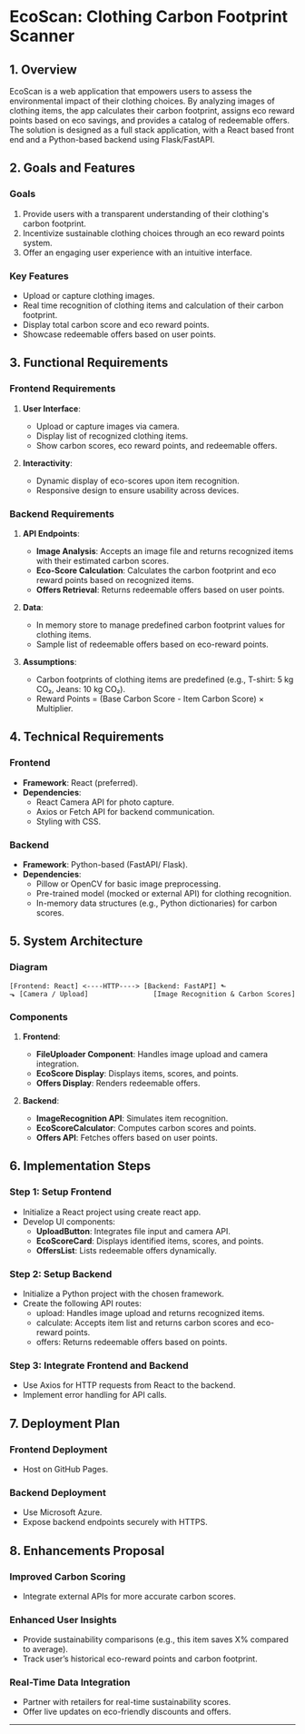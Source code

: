 


# **EcoScan: Clothing Carbon Footprint Scanner**

## **1. Overview**

EcoScan is a web application that empowers users to assess the environmental impact of their clothing choices. By analyzing images of clothing items, the app calculates their carbon footprint, assigns eco reward points based on eco savings, and provides a catalog of redeemable offers. The solution is designed as a full stack application, with a React based front end and a Python-based backend using Flask/FastAPI.


## **2. Goals and Features**

### **Goals**

1.  Provide users with a transparent understanding of their clothing's carbon footprint.
2.  Incentivize sustainable clothing choices through an eco reward points system.
3.  Offer an engaging user experience with an intuitive interface.

### **Key Features**

-   Upload or capture clothing images.
-   Real time recognition of clothing items and calculation of their carbon footprint.
-   Display total carbon score and eco reward points.
-   Showcase redeemable offers based on user points.


## **3. Functional Requirements**

### **Frontend Requirements**

1.  **User Interface**:
    
    -   Upload or capture images via camera.
    -   Display list of recognized clothing items.
    -   Show carbon scores, eco reward points, and redeemable offers.
2.  **Interactivity**:
    
    -   Dynamic display of eco-scores upon item recognition.
    -   Responsive design to ensure usability across devices.


### **Backend Requirements**

1.  **API Endpoints**:
    
    -   **Image Analysis**: Accepts an image file and returns recognized items with their      	estimated carbon scores.
    -   **Eco-Score Calculation**: Calculates the carbon footprint and eco reward points based on recognized items.
    -   **Offers Retrieval**: Returns redeemable offers based on user points.
2.  **Data**:
    
    -   In memory store to manage predefined carbon footprint values for clothing items.
    -   Sample list of redeemable offers based on eco-reward points.
3.  **Assumptions**:
    
    -   Carbon footprints of clothing items are predefined (e.g., T-shirt: 5 kg CO₂, 
         Jeans: 10 kg CO₂).
    -   Reward Points = (Base Carbon Score - Item Carbon Score) × Multiplier.


## **4. Technical Requirements**

### **Frontend**

-   **Framework**: React (preferred).
-   **Dependencies**:
    -   React Camera API for photo capture.
    -   Axios or Fetch API for backend communication.
    -   Styling with CSS.

### **Backend**

-   **Framework**: Python-based (FastAPI/ Flask).
-   **Dependencies**:
    -   Pillow or OpenCV for basic image preprocessing.
    -   Pre-trained model (mocked or external API) for clothing recognition.
    -   In-memory data structures (e.g., Python dictionaries) for carbon scores.

## **5. System Architecture**

### **Diagram**

`[Frontend: React] <----HTTP----> [Backend: FastAPI]
      ⬑                                        ⬎
   [Camera / Upload]                [Image Recognition & Carbon Scores]` 

### **Components**

1.  **Frontend**:
    
    -   **FileUploader Component**: Handles image upload and camera integration.
    -   **EcoScore Display**: Displays items, scores, and points.
    -   **Offers Display**: Renders redeemable offers.
2.  **Backend**:
    
    -   **ImageRecognition API**: Simulates item recognition.
    -   **EcoScoreCalculator**: Computes carbon scores and points.
    -   **Offers API**: Fetches offers based on user points.

## **6. Implementation Steps**

### **Step 1**: Setup Frontend

-   Initialize a React project using create react app.
-   Develop UI components:
    -   **UploadButton**: Integrates file input and camera API.
    -   **EcoScoreCard**: Displays identified items, scores, and points.
    -   **OffersList**: Lists redeemable offers dynamically.

### **Step 2**: Setup Backend

-   Initialize a Python project with the chosen framework.
-   Create the following API routes:
    -   upload: Handles image upload and returns recognized items.
    -   calculate: Accepts item list and returns carbon scores and eco-reward points.
    -   offers: Returns redeemable offers based on points.

### **Step 3**: Integrate Frontend and Backend

-   Use Axios for HTTP requests from React to the backend.
-   Implement error handling for API calls.

## **7. Deployment Plan**

### **Frontend Deployment**

-   Host on GitHub Pages.

### **Backend Deployment**

-   Use Microsoft Azure.
-   Expose backend endpoints securely with HTTPS.

## **8. Enhancements Proposal**

### **Improved Carbon Scoring**

-   Integrate external APIs for more accurate carbon scores.

### **Enhanced User Insights**

-   Provide sustainability comparisons (e.g., this item saves X% compared to average).
-   Track user’s historical eco-reward points and carbon footprint.

### **Real-Time Data Integration**

-   Partner with retailers for real-time sustainability scores.
-   Offer live updates on eco-friendly discounts and offers.

----------